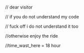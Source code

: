 // dear visitor 


// if you do not understand my code 


// fuck off i do not understand it too 


//otherwise enjoy the ride

//time_wast_here = 18 hour
